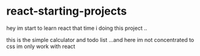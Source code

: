 # react-starting-projects
hey im start to learn react that time i doing this project ..


this is the simple calculator and todo list ...and here im not concentrated to css im only work with react
